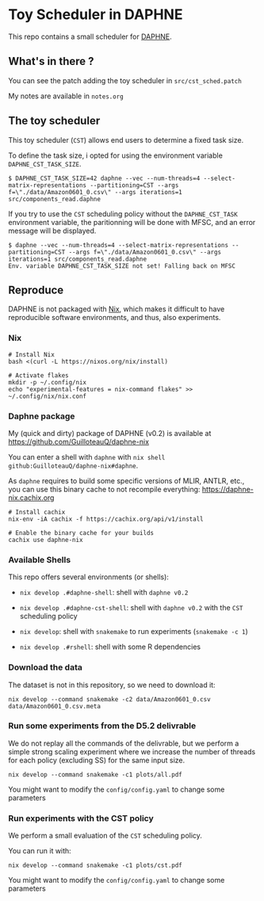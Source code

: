 # Toy Scheduler in DAPHNE

This repo contains a small scheduler for [DAPHNE](https://github.com/daphne-eu/daphne).

## What's in there ?

You can see the patch adding the toy scheduler in `src/cst_sched.patch` 

My notes are available in `notes.org`

## The toy scheduler

This toy scheduler (`CST`) allows end users to determine a fixed task size.

To define the task size, i opted for using the environment variable `DAPHNE_CST_TASK_SIZE`.

```
$ DAPHNE_CST_TASK_SIZE=42 daphne --vec --num-threads=4 --select-matrix-representations --partitioning=CST --args f=\"./data/Amazon0601_0.csv\" --args iterations=1 src/components_read.daphne
```

If you try to use the `CST` scheduling policy without the `DAPHNE_CST_TASK` environment variable, the paritionning will be done with MFSC, and an error message will be displayed. 

```
$ daphne --vec --num-threads=4 --select-matrix-representations --partitioning=CST --args f=\"./data/Amazon0601_0.csv\" --args iterations=1 src/components_read.daphne
Env. variable DAPHNE_CST_TASK_SIZE not set! Falling back on MFSC
```

## Reproduce

DAPHNE is not packaged with [Nix](https://nixos.org), which makes it difficult to have reproducible software environments, and thus, also experiments.

### Nix

```
# Install Nix
bash <(curl -L https://nixos.org/nix/install)

# Activate flakes
mkdir -p ~/.config/nix
echo "experimental-features = nix-command flakes" >> ~/.config/nix/nix.conf
```

### Daphne package

My (quick and dirty) package of DAPHNE (v0.2) is available at https://github.com/GuilloteauQ/daphne-nix

You can enter a shell with `daphne` with `nix shell github:GuilloteauQ/daphne-nix#daphne`.

As `daphne` requires to build some specific versions of MLIR, ANTLR, etc., you can use this binary cache to not recompile everything: https://daphne-nix.cachix.org

```
# Install cachix
nix-env -iA cachix -f https://cachix.org/api/v1/install

# Enable the binary cache for your builds
cachix use daphne-nix
```

### Available Shells

This repo offers several environments (or shells):

- `nix develop .#daphne-shell`: shell with `daphne v0.2`

- `nix develop .#daphne-cst-shell`: shell with `daphne v0.2` with the `CST` scheduling policy

- `nix develop`: shell with `snakemake` to run experiments (`snakemake -c 1`)

- `nix develop .#rshell`: shell with some R dependencies

### Download the data

The dataset is not in this repository, so we need to download it:

```
nix develop --command snakemake -c2 data/Amazon0601_0.csv data/Amazon0601_0.csv.meta
```

### Run some experiments from the D5.2 delivrable

We do not replay all the commands of the delivrable, but we perform a simple strong scaling experiment where we increase the number of threads for each policy (excluding SS) for the same input size.

```
nix develop --command snakemake -c1 plots/all.pdf
```

You might want to modify the `config/config.yaml` to change some parameters

### Run experiments with the CST policy

We perform a small evaluation of the `CST` scheduling policy.

You can run it with:

```
nix develop --command snakemake -c1 plots/cst.pdf
```

You might want to modify the `config/config.yaml` to change some parameters
